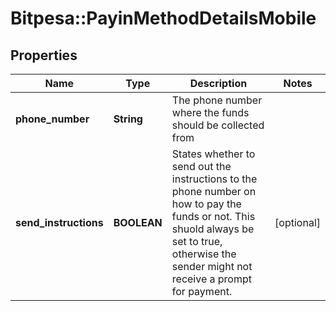 # Bitpesa::PayinMethodDetailsMobile

## Properties
Name | Type | Description | Notes
------------ | ------------- | ------------- | -------------
**phone_number** | **String** | The phone number where the funds should be collected from | 
**send_instructions** | **BOOLEAN** | States whether to send out the instructions to the phone number on how to pay the funds or not. This shuold always be set to true, otherwise the sender might not receive a prompt for payment. | [optional] 


